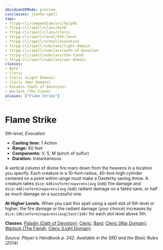 ```yaml
---
obsidianUIMode: preview
cssclasses: json5e-spell
tags:
- ttrpg-cli/compendium/src/5e/phb
- ttrpg-cli/spell/class/bard
- ttrpg-cli/spell/class/cleric
- ttrpg-cli/spell/level/5th-level
- ttrpg-cli/spell/school/evocation
- ttrpg-cli/spell/subclass/light-domain
- ttrpg-cli/spell/subclass/oath-of-devotion
- ttrpg-cli/spell/subclass/the-fiend
- ttrpg-cli/spell/subclass/war-domain
classes:
- Bard
- Cleric
- Cleric (Light Domain)
- Cleric (War Domain)
- Paladin (Oath of Devotion)
- Warlock (The Fiend)
aliases: ["Flame Strike"]
---
```

# Flame Strike
*5th-level, Evocation*  


- **Casting time:** 1 Action
- **Range:** 60 feet
- **Components:** V, S, M (pinch of sulfur)
- **Duration:** Instantaneous

A vertical column of divine fire roars down from the heavens in a location you specify. Each creature in a 10-foot-radius, 40-foot-high cylinder centered on a point within range must make a Dexterity saving throw. A creature takes `dice:4d6|noform|noparens|avg` (`4d6`) fire damage and `dice:4d6|noform|noparens|avg` (`4d6`) radiant damage on a failed save, or half as much damage on a successful one.

**At Higher Levels.** When you cast this spell using a spell slot of 6th level or higher, the fire damage or the radiant damage (your choice) increases by `dice:1d6|noform|noparens|avg|text(1d6)` for each slot level above 5th.

**Classes**: [Paladin (Oath of Devotion)](3-Mechanics/CLI/lists/list-spells-classes-paladin-oath-of-devotion.md); [Cleric](3-Mechanics/CLI/lists/list-spells-classes-cleric.md); [Bard](3-Mechanics/CLI/lists/list-spells-classes-bard.md); [Cleric (War Domain)](3-Mechanics/CLI/lists/list-spells-classes-cleric-war-domain.md); [Warlock (The Fiend)](3-Mechanics/CLI/lists/list-spells-classes-warlock-the-fiend.md); [Cleric (Light Domain)](3-Mechanics/CLI/lists/list-spells-classes-cleric-light-domain.md)

*Source: Player's Handbook p. 242. Available in the <span title='Systems Reference Document (5.1)'>SRD</span> and the Basic Rules (2014)*